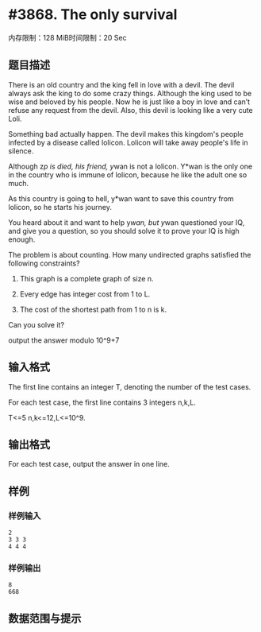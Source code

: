 # #3868. The only survival

内存限制：128 MiB时间限制：20 Sec

## 题目描述

There is an old country and the king fell in love with a devil. The devil always ask the king to do some crazy things. Although the king used to be wise and beloved by his people. Now he is just like a boy in love and can&rsquo;t refuse any request from the devil. Also, this devil is looking like a very cute Loli.

Something bad actually happen. The devil makes this kingdom's people infected by a disease called lolicon. Lolicon will take away people's life in silence. 

Although z*p is died, his friend, y*wan is not a lolicon. Y*wan is the only one in the country who is immune of lolicon, because he like the adult one so much. 

As this country is going to hell, y*wan want to save this country from lolicon, so he starts his journey.

You heard about it and want to help y*wan, but y*wan questioned your IQ, and give you a question, so you should solve it to prove your IQ is high enough.

The problem is about counting. How many undirected graphs satisfied the following constraints?

1. This graph is a complete graph of size n. 

2. Every edge has integer cost from 1 to L.

3. The cost of the shortest path from 1 to n is k.

Can you solve it?

output the answer modulo 10^9+7

## 输入格式

The first line contains an integer T, denoting the number of the test cases.

For each test case, the first line contains 3 integers n,k,L.

T<=5 n,k<=12,L<=10^9.

## 输出格式

For each test case, output the answer in one line.

## 样例

### 样例输入

    
    2
    3 3 3
    4 4 4
    

### 样例输出

    
    8
    668
    
    

## 数据范围与提示
